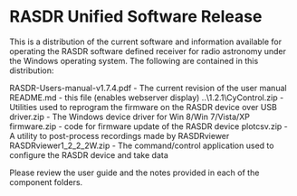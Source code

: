 # RASDR Unified Software Release

This is a distribution of the current software and information available for operating the RASDR software defined receiver for radio astronomy under the Windows operating system.  The following are contained in this distribution:

RASDR-Users-manual-v1.7.4.pdf    - The current revision of the user manual
README.md                        - this file (enables webserver display)
..\1.2.1\CyControl.zip           - Utilities used to reprogram the firmware on the RASDR device over USB
driver.zip                       - The Windows device driver for Win 8/Win 7/Vista/XP
firmware.zip                     - code for firmware update of the RASDR device
plotcsv.zip                      - A utility to post-process recordings made by RASDRviewer
RASDRviewer1_2_2_2W.zip          - The command/control application used to configure the RASDR device and take data

Please review the user guide and the notes provided in each of the component folders.
